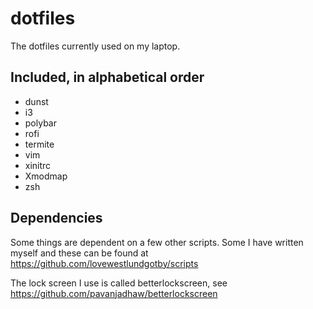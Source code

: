 # dotfiles
The dotfiles currently used on my laptop.

## Included, in alphabetical order
* dunst
* i3
* polybar
* rofi
* termite
* vim
* xinitrc
* Xmodmap
* zsh

## Dependencies
Some things are dependent on a few other scripts. Some I have written myself and these can be found at https://github.com/lovewestlundgotby/scripts

The lock screen I use is called betterlockscreen, see https://github.com/pavanjadhaw/betterlockscreen
